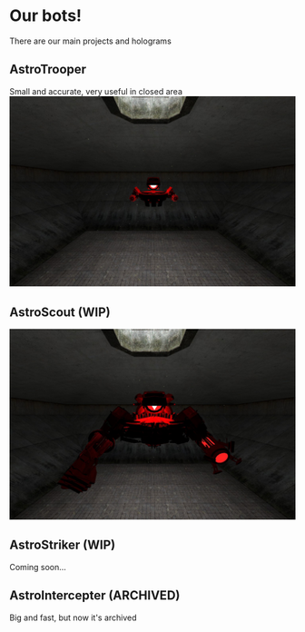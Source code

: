 # Our bots!
There are our main projects and holograms
## AstroTrooper
Small and accurate, very useful in closed area
![AstroTrooper in-game](https://github.com/AstricUnion/AstroBots/blob/main/assets/astrotrooper.jpg?raw=true)

## AstroScout (WIP)
![AstroScout in-game](https://github.com/AstricUnion/AstroBots/blob/main/assets/astroscout.jpg?raw=true)

## AstroStriker (WIP)
Coming soon...

## AstroIntercepter (ARCHIVED)
Big and fast, but now it's archived
